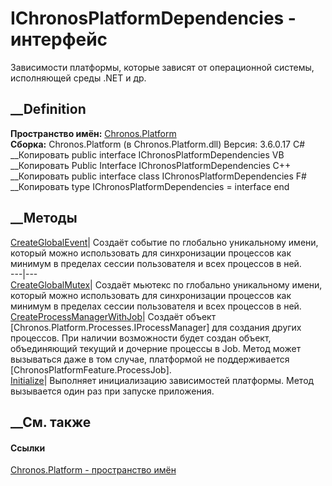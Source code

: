 # IChronosPlatformDependencies - интерфейс
Зависимости платформы, которые зависят от операционной системы, исполняющей
среды .NET и др.
## __Definition
 **Пространство имён:** [Chronos.Platform](N_Chronos_Platform.htm)  
 **Сборка:** Chronos.Platform (в Chronos.Platform.dll) Версия: 3.6.0.17
C# __Копировать
     public interface IChronosPlatformDependencies
VB __Копировать
     Public Interface IChronosPlatformDependencies
C++ __Копировать
     public interface class IChronosPlatformDependencies
F# __Копировать
     type IChronosPlatformDependencies = interface end
##  __Методы
[CreateGlobalEvent](M_Chronos_Platform_IChronosPlatformDependencies_CreateGlobalEvent.htm)|
Создаёт событие по глобально уникальному имени, который можно использовать для
синхронизации процессов как минимум в пределах сессии пользователя и всех
процессов в ней.  
---|---  
[CreateGlobalMutex](M_Chronos_Platform_IChronosPlatformDependencies_CreateGlobalMutex.htm)|
Создаёт мьютекс по глобально уникальному имени, который можно использовать для
синхронизации процессов как минимум в пределах сессии пользователя и всех
процессов в ней.  
[CreateProcessManagerWithJob](M_Chronos_Platform_IChronosPlatformDependencies_CreateProcessManagerWithJob.htm)|
Создаёт объект [Chronos.Platform.Processes.IProcessManager] для создания
других процессов. При наличии возможности будет создан объект, объединяющий
текущий и дочерние процессы в Job. Метод может вызываться даже в том случае,
платформой не поддерживается [ChronosPlatformFeature.ProcessJob].  
[Initialize](M_Chronos_Platform_IChronosPlatformDependencies_Initialize.htm)|
Выполняет инициализацию зависимостей платформы. Метод вызывается один раз при
запуске приложения.  
## __См. также
#### Ссылки
[Chronos.Platform - пространство имён](N_Chronos_Platform.htm)
